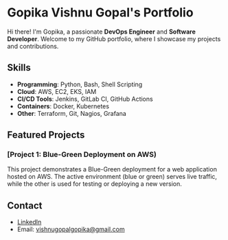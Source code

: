 # Gopika Vishnu Gopal's Portfolio

Hi there! I'm Gopika, a passionate **DevOps Engineer** and **Software Developer**. Welcome to my GitHub portfolio, where I showcase my projects and contributions.

## Skills
- **Programming**: Python, Bash, Shell Scripting
- **Cloud**: AWS, EC2, EKS, IAM
- **CI/CD Tools**: Jenkins, GitLab CI, GitHub Actions
- **Containers**: Docker, Kubernetes
- **Other**: Terraform, Git, Nagios, Grafana

## Featured Projects
### [Project 1: Blue-Green Deployment on AWS)
This project demonstrates a Blue-Green deployment for a web application hosted on AWS. The active environment (blue or green) serves live traffic, while the other is used for testing or deploying a new version.


## Contact
- [LinkedIn](www.linkedin.com/in/gopika-vg-22b15433b)
- Email: vishnugopalgopika@gmail.com
